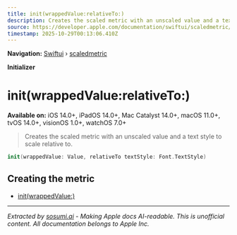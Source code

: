 ```yaml
---
title: init(wrappedValue:relativeTo:)
description: Creates the scaled metric with an unscaled value and a text style to scale relative to.
source: https://developer.apple.com/documentation/swiftui/scaledmetric/init(wrappedvalue:relativeto:)
timestamp: 2025-10-29T00:13:06.410Z
---
```


**Navigation:** [Swiftui](/documentation/swiftui) › [scaledmetric](/documentation/swiftui/scaledmetric)

**Initializer**

# init(wrappedValue:relativeTo:)

**Available on:** iOS 14.0+, iPadOS 14.0+, Mac Catalyst 14.0+, macOS 11.0+, tvOS 14.0+, visionOS 1.0+, watchOS 7.0+

> Creates the scaled metric with an unscaled value and a text style to scale relative to.

```swift
init(wrappedValue: Value, relativeTo textStyle: Font.TextStyle)
```

## Creating the metric

- [init(wrappedValue:)](/documentation/swiftui/scaledmetric/init(wrappedvalue:))

---

*Extracted by [sosumi.ai](https://sosumi.ai) - Making Apple docs AI-readable.*
*This is unofficial content. All documentation belongs to Apple Inc.*
